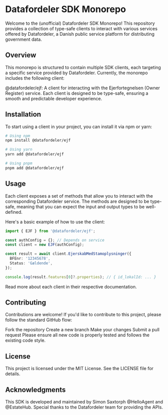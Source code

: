 # Datafordeler SDK Monorepo

Welcome to the (unofficial) Datafordeler SDK Monorepo! This repository provides a collection of type-safe clients to interact with various services offered by Datafordeler, a Danish public service platform for distributing government data.

## Overview

This monorepo is structured to contain multiple SDK clients, each targeting a specific service provided by Datafordeler. Currently, the monorepo includes the following client:

@datafordeler/ejf: A client for interacting with the Ejerfortegnelsen (Owner Register) service.
Each client is designed to be type-safe, ensuring a smooth and predictable developer experience.

## Installation

To start using a client in your project, you can install it via npm or yarn:

```bash
# Using npm
npm install @datafordeler/ejf

# Using yarn
yarn add @datafordeler/ejf

# Using pnpm
pnpm add @datafordeler/ejf
```

## Usage

Each client exposes a set of methods that allow you to interact with the corresponding Datafordeler service. The methods are designed to be type-safe, meaning that you can expect the input and output types to be well-defined.

Here's a basic example of how to use the client:

```typescript
import { EJF } from '@datafordeler/ejf';

const authConfig = {}; // Depends on service
const client = new EJF(authConfig);

const result = await client.EjerskabMedStamoplysninger({
  BFEnr: '12345678',
  Status: 'Gældende',
});

console.log(result.features[0]?.properties); // { id_lokalId: ... }
```

Read more about each client in their respective documentation.

## Contributing

Contributions are welcome! If you'd like to contribute to this project, please follow the standard GitHub flow:

Fork the repository
Create a new branch
Make your changes
Submit a pull request
Please ensure all new code is properly tested and follows the existing code style.

## License

This project is licensed under the MIT License. See the LICENSE file for details.

## Acknowledgments

This SDK is developed and maintained by Simon Saxtorph @HelloAgent and @EstateHub. Special thanks to the Datafordeler team for providing the APIs.
